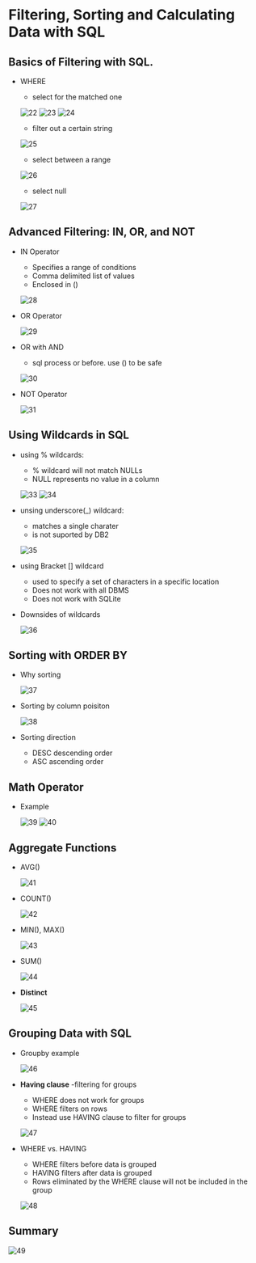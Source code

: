 # Filtering, Sorting and Calculating Data with SQL

## Basics of Filtering with SQL.
- WHERE
    - select for the matched one

    ![22](https://raw.githubusercontent.com/suereey/Coursera_SQL_LeiLearning/main/screenshot/22_WHERE.png)
    ![23](https://raw.githubusercontent.com/suereey/Coursera_SQL_LeiLearning/main/screenshot/23_WHERE.png)
    ![24](https://raw.githubusercontent.com/suereey/Coursera_SQL_LeiLearning/main/screenshot/24_WHERE.png)

    - filter out a certain string

    ![25](https://raw.githubusercontent.com/suereey/Coursera_SQL_LeiLearning/main/screenshot/25_WHERE.png)

    - select between a range

    ![26](https://raw.githubusercontent.com/suereey/Coursera_SQL_LeiLearning/main/screenshot/26_WHERE.png)

    - select null

    ![27](https://raw.githubusercontent.com/suereey/Coursera_SQL_LeiLearning/main/screenshot/27_WHERE.png)
    
## Advanced Filtering: IN, OR, and NOT
- IN Operator
    - Specifies a range of conditions
    - Comma delimited list of values
    - Enclosed in ()

    ![28](https://raw.githubusercontent.com/suereey/Coursera_SQL_LeiLearning/main/screenshot/28_IN.png)

- OR Operator

    ![29](https://raw.githubusercontent.com/suereey/Coursera_SQL_LeiLearning/main/screenshot/29_OR.png)

- OR with AND
    - sql process or before. use () to be safe
    
    ![30](https://raw.githubusercontent.com/suereey/Coursera_SQL_LeiLearning/main/screenshot/30_ORAND.png)

- NOT Operator

    ![31](https://raw.githubusercontent.com/suereey/Coursera_SQL_LeiLearning/main/screenshot/31_NOT.png)

## Using Wildcards in SQL
- using % wildcards:
    - % wildcard will not match NULLs
    - NULL represents no value in a column

    ![33](https://raw.githubusercontent.com/suereey/Coursera_SQL_LeiLearning/main/screenshot/33_wildcards.png)
    ![34](https://raw.githubusercontent.com/suereey/Coursera_SQL_LeiLearning/main/screenshot/34_wildcards.png)

- unsing underscore(_) wildcard:
    - matches a single charater
    - is not suported by DB2
    
    ![35](https://raw.githubusercontent.com/suereey/Coursera_SQL_LeiLearning/main/screenshot/35_wildcards.png)

- using Bracket [] wildcard
    - used to specify a set of characters in a specific location
    - Does not work with all DBMS
    - Does not work with SQLite

- Downsides of wildcards

    ![36](https://raw.githubusercontent.com/suereey/Coursera_SQL_LeiLearning/main/screenshot/36_wildcarddownside.png)

## Sorting with ORDER BY
- Why sorting

    ![37](https://raw.githubusercontent.com/suereey/Coursera_SQL_LeiLearning/main/screenshot/37_sorting.png)

- Sorting by column poisiton

    ![38](https://raw.githubusercontent.com/suereey/Coursera_SQL_LeiLearning/main/screenshot/38_sorting.png)

- Sorting direction
    - DESC descending order
    - ASC ascending order


## Math Operator
- Example

    ![39](https://raw.githubusercontent.com/suereey/Coursera_SQL_LeiLearning/main/screenshot/39_mathoperator.png)
    ![40](https://raw.githubusercontent.com/suereey/Coursera_SQL_LeiLearning/main/screenshot/40_mathoperator.png)

## Aggregate Functions
- AVG()

    ![41](https://raw.githubusercontent.com/suereey/Coursera_SQL_LeiLearning/main/screenshot/41_aggregatefunc.png)

- COUNT()

    ![42](https://raw.githubusercontent.com/suereey/Coursera_SQL_LeiLearning/main/screenshot/42_aggregatefunc_COUNT.png)

- MIN(), MAX()

    ![43](https://raw.githubusercontent.com/suereey/Coursera_SQL_LeiLearning/main/screenshot/43_aggregatefunc_minmax.png)

- SUM()

    ![44](https://raw.githubusercontent.com/suereey/Coursera_SQL_LeiLearning/main/screenshot/44_aggregatefunc_sum.png)


- **Distinct**


    ![45](https://raw.githubusercontent.com/suereey/Coursera_SQL_LeiLearning/main/screenshot/45_distinct.png)

## Grouping Data with SQL

- Groupby example

    ![46](https://raw.githubusercontent.com/suereey/Coursera_SQL_LeiLearning/main/screenshot/46_groupby.png)

- **Having clause** -filtering for groups
    - WHERE does not work for groups
    - WHERE filters on rows
    - Instead use HAVING clause to filter for groups

    ![47](https://raw.githubusercontent.com/suereey/Coursera_SQL_LeiLearning/main/screenshot/47_groupby.png)

- WHERE vs. HAVING
    - WHERE filters before data is grouped
    - HAVING filters after data is grouped
    - Rows eliminated by the WHERE clause will not be included in the group

    ![48](https://raw.githubusercontent.com/suereey/Coursera_SQL_LeiLearning/main/screenshot/48_groupby.png)

## Summary

![49](https://raw.githubusercontent.com/suereey/Coursera_SQL_LeiLearning/main/screenshot/49_.png)
